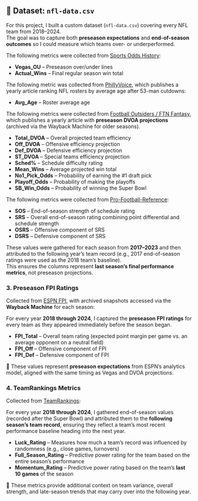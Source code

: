 
## 📂 Dataset: `nfl-data.csv`

For this project, I built a custom dataset (`nfl-data.csv`) covering every NFL team from 2018–2024.  
The goal was to capture both **preseason expectations** and **end-of-season outcomes** so I could measure which teams over- or underperformed.

The following metrics were collected from [Sports Odds History](https://www.sportsoddshistory.com/nfl-regular-season-win-total-results-by-team/):

- **Vegas_OU** – Preseason over/under lines 
- **Actual_Wins** – Final regular season win total

The following metric was collected from [PhillyVoice](https://www.phillyvoice.com/ranking-nfl-teams-age-after-53-man-cutdowns-2024-edition/), which publishes a yearly article ranking NFL rosters by average age after 53-man cutdowns:

- **Avg_Age** – Roster average age

The following metrics were collected from [Football Outsiders / FTN Fantasy](https://ftnfantasy.com/nfl/2024-dvoa-projections),  
which publishes a yearly article with **preseason DVOA projections** (archived via the Wayback Machine for older seasons).  

- **Total_DVOA** – Overall projected team efficiency  
- **Off_DVOA** – Offensive efficiency projection  
- **Def_DVOA** – Defensive efficiency projection  
- **ST_DVOA** – Special teams efficiency projection  
- **Sched%** – Schedule difficulty rating  
- **Mean_Wins** – Average projected win total  
- **No1_Pick_Odds** – Probability of earning the #1 draft pick  
- **Playoff_Odds** – Probability of making the playoffs  
- **SB_Win_Odds** – Probability of winning the Super Bowl  

The following metrics were collected from [Pro-Football-Reference](https://www.pro-football-reference.com/years/2023/index.htm):  

- **SOS** – End-of-season strength of schedule rating  
- **SRS** – Overall end-of-season rating combining point differential and schedule strength  
- **OSRS** – Offensive component of SRS  
- **DSRS** – Defensive component of SRS  

These values were gathered for each season from **2017–2023** and then attributed to the following year’s team record (e.g., 2017 end-of-season ratings were used as the 2018 team’s baseline).  
This ensures the columns represent **last season’s final performance metrics**, not preseason projections.  

### **3. Preseason FPI Ratings**

Collected from [ESPN FPI](https://www.espn.com/nfl/fpi), with archived snapshots accessed via the **Wayback Machine** for each season:  

For every year **2018 through 2024**, I captured the **preseason FPI ratings** for every team as they appeared immediately before the season began.  

- **FPI_Total** – Overall team rating (expected point margin per game vs. an average opponent on a neutral field)  
- **FPI_Off** – Offensive component of FPI  
- **FPI_Def** – Defensive component of FPI  

📌 These values represent **preseason expectations** from ESPN’s analytics model, aligned with the same timing as Vegas and DVOA projections.  

### **4. TeamRankings Metrics**

Collected from [TeamRankings](https://www.teamrankings.com/nfl/):  

For every year **2018 through 2024**, I gathered end-of-season values (recorded after the Super Bowl) and attributed them to the **following season’s team record**, ensuring they reflect a team’s most recent performance baseline heading into the next year.  

- **Luck_Rating** – Measures how much a team’s record was influenced by randomness (e.g., close games, turnovers)  
- **Full_Season_Rating** – Predictive power rating for the team based on the entire season’s performance  
- **Momentum_Rating** – Predictive power rating based on the team’s **last 10 games** of the season  

📌 These metrics provide additional context on team variance, overall strength, and late-season trends that may carry over into the following year.  



